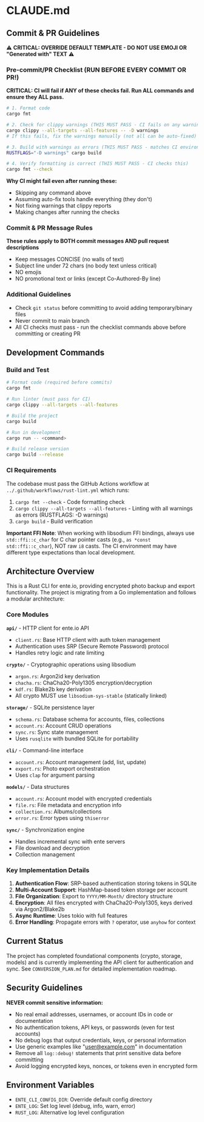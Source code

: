 # CLAUDE.md

## Commit & PR Guidelines

⚠️ **CRITICAL: OVERRIDE DEFAULT TEMPLATE - DO NOT USE EMOJI OR "Generated with" TEXT** ⚠️

### Pre-commit/PR Checklist (RUN BEFORE EVERY COMMIT OR PR!)

**CRITICAL: CI will fail if ANY of these checks fail. Run ALL commands and ensure they ALL pass.**

```bash
# 1. Format code
cargo fmt

# 2. Check for clippy warnings (THIS MUST PASS - CI fails on any warning)
cargo clippy --all-targets --all-features -- -D warnings
# If this fails, fix the warnings manually (not all can be auto-fixed)

# 3. Build with warnings as errors (THIS MUST PASS - matches CI environment)
RUSTFLAGS="-D warnings" cargo build

# 4. Verify formatting is correct (THIS MUST PASS - CI checks this)
cargo fmt --check
```

**Why CI might fail even after running these:**
- Skipping any command above
- Assuming auto-fix tools handle everything (they don't)
- Not fixing warnings that clippy reports
- Making changes after running the checks

### Commit & PR Message Rules
**These rules apply to BOTH commit messages AND pull request descriptions**
- Keep messages CONCISE (no walls of text)
- Subject line under 72 chars (no body text unless critical)
- NO emojis
- NO promotional text or links (except Co-Authored-By line)

### Additional Guidelines
- Check `git status` before committing to avoid adding temporary/binary files
- Never commit to main branch
- All CI checks must pass - run the checklist commands above before committing or creating PR

## Development Commands

### Build and Test

```bash
# Format code (required before commits)
cargo fmt

# Run linter (must pass for CI)
cargo clippy --all-targets --all-features

# Build the project
cargo build

# Run in development
cargo run -- <command>

# Build release version
cargo build --release
```

### CI Requirements

The codebase must pass the GitHub Actions workflow at `../.github/workflows/rust-lint.yml` which runs:

1. `cargo fmt --check` - Code formatting check
2. `cargo clippy --all-targets --all-features` - Linting with all warnings as errors (RUSTFLAGS: -D warnings)
3. `cargo build` - Build verification

**Important FFI Note**: When working with libsodium FFI bindings, always use `std::ffi::c_char` for C char pointer casts (e.g., `as *const std::ffi::c_char`), NOT raw `i8` casts. The CI environment may have different type expectations than local development.

## Architecture Overview

This is a Rust CLI for ente.io, providing encrypted photo backup and export functionality. The project is migrating from a Go implementation and follows a modular architecture:

### Core Modules

**`api/`** - HTTP client for ente.io API

- `client.rs`: Base HTTP client with auth token management
- Authentication uses SRP (Secure Remote Password) protocol
- Handles retry logic and rate limiting

**`crypto/`** - Cryptographic operations using libsodium

- `argon.rs`: Argon2id key derivation
- `chacha.rs`: ChaCha20-Poly1305 encryption/decryption
- `kdf.rs`: Blake2b key derivation
- All crypto MUST use `libsodium-sys-stable` (statically linked)

**`storage/`** - SQLite persistence layer

- `schema.rs`: Database schema for accounts, files, collections
- `account.rs`: Account CRUD operations
- `sync.rs`: Sync state management
- Uses `rusqlite` with bundled SQLite for portability

**`cli/`** - Command-line interface

- `account.rs`: Account management (add, list, update)
- `export.rs`: Photo export orchestration
- Uses `clap` for argument parsing

**`models/`** - Data structures

- `account.rs`: Account model with encrypted credentials
- `file.rs`: File metadata and encryption info
- `collection.rs`: Albums/collections
- `error.rs`: Error types using `thiserror`

**`sync/`** - Synchronization engine

- Handles incremental sync with ente servers
- File download and decryption
- Collection management

### Key Implementation Details

1. **Authentication Flow**: SRP-based authentication storing tokens in SQLite
2. **Multi-Account Support**: HashMap-based token storage per account
3. **File Organization**: Export to `YYYY/MM-Month/` directory structure
4. **Encryption**: All files encrypted with ChaCha20-Poly1305, keys derived via Argon2/Blake2b
5. **Async Runtime**: Uses tokio with full features
6. **Error Handling**: Propagate errors with `?` operator, use `anyhow` for context

## Current Status

The project has completed foundational components (crypto, storage, models) and is currently implementing the API client for authentication and sync. See `CONVERSION_PLAN.md` for detailed implementation roadmap.

## Security Guidelines

**NEVER commit sensitive information:**

- No real email addresses, usernames, or account IDs in code or documentation
- No authentication tokens, API keys, or passwords (even for test accounts)
- No debug logs that output credentials, keys, or personal information
- Use generic examples like "user@example.com" in documentation
- Remove all `log::debug!` statements that print sensitive data before committing
- Avoid logging encrypted keys, nonces, or tokens even in encrypted form

## Environment Variables

- `ENTE_CLI_CONFIG_DIR`: Override default config directory
- `ENTE_LOG`: Set log level (debug, info, warn, error)
- `RUST_LOG`: Alternative log level configuration
